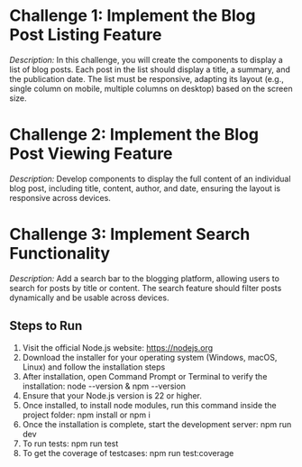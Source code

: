 # Challenge 1: Implement the Blog Post Listing Feature
*Description:*
In this challenge, you will create the components to display a list of blog posts. Each post in the list should display a title, a summary, and the publication date. The list must be responsive, adapting its layout (e.g., single column on mobile, multiple columns on desktop) based on the screen size.

# Challenge 2: Implement the Blog Post Viewing Feature
*Description:*
Develop components to display the full content of an individual blog post, including title, content, author, and date, ensuring the layout is responsive across devices.

# Challenge 3: Implement Search Functionality
*Description:*
Add a search bar to the blogging platform, allowing users to search for posts by title or content. The search feature should filter posts dynamically and be usable across devices.

## Steps to Run
1. Visit the official Node.js website: https://nodejs.org
2. Download the installer for your operating system (Windows, macOS, Linux) and follow the installation steps
3. After installation, open Command Prompt or Terminal to verify the installation: node --version & npm --version
4. Ensure that your Node.js version is 22 or higher.
5. Once installed, to install node modules, run this command inside the project folder: npm install or npm i
6. Once the installation is complete, start the development server: npm run dev 
7. To run tests: npm run test
8. To get the coverage of testcases: npm run test:coverage
